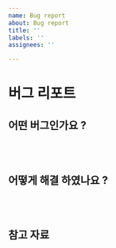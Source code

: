 ```yaml
---
name: Bug report
about: Bug report
title: ''
labels: ''
assignees: ''

---
```


# 버그 리포트

## 어떤 버그인가요 ?

> 

<br><br>

## 어떻게 해결 하였나요 ?

> 

<br><br>

## 참고 자료

> 

<br><br>
